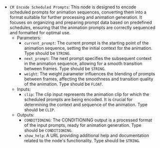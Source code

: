 - `CR Encode Scheduled Prompts`: This node is designed to encode scheduled prompts for animation sequences, converting them into a format suitable for further processing and animation generation. It focuses on organizing and preparing prompt data based on predefined schedules, ensuring that the animation prompts are correctly sequenced and formatted for optimal use.
    - Parameters:
        - `current_prompt`: The current prompt is the starting point of the animation sequence, setting the initial context for the animation. Type should be `STRING`.
        - `next_prompt`: The next prompt specifies the subsequent context in the animation sequence, allowing for a smooth transition between frames. Type should be `STRING`.
        - `weight`: The weight parameter influences the blending of prompts between frames, affecting the smoothness and transition quality of the animation. Type should be `FLOAT`.
    - Inputs:
        - `clip`: The clip input represents the animation clip for which the scheduled prompts are being encoded. It is crucial for determining the context and sequence of the animation. Type should be `CLIP`.
    - Outputs:
        - `CONDITIONING`: The CONDITIONING output is a processed format of the input prompts, ready for animation generation. Type should be `CONDITIONING`.
        - `show_help`: A URL providing additional help and documentation related to the node's functionality. Type should be `STRING`.
